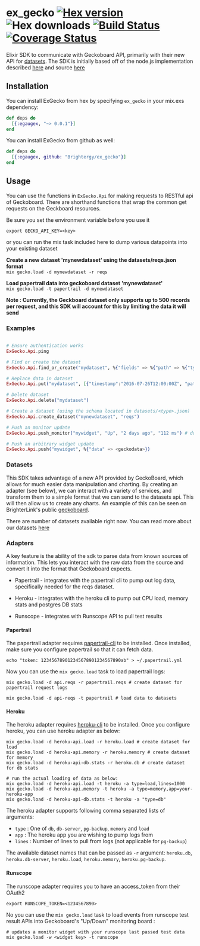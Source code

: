 # ex_gecko [![Hex version](https://img.shields.io/hexpm/v/ex_gecko.svg "Hex version")](https://hex.pm/packages/ex_gecko) ![Hex downloads](https://img.shields.io/hexpm/dt/ex_gecko.svg "Hex downloads") [![Build Status](https://semaphoreci.com/api/v1/brucewang/ex_gecko/branches/master/badge.svg)](https://semaphoreci.com/brucewang/ex_gecko) [![Coverage Status](https://coveralls.io/repos/github/Brightergy/ex_gecko/badge.svg?branch=master)](https://coveralls.io/github/Brightergy/ex_gecko?branch=master)

Elixir SDK to communicate with Geckoboard API, primarily with their new API for [datasets](https://developer-beta.geckoboard.com/).  The SDK is initially based off of the node.js implementation described [here](https://developer-beta.geckoboard.com/nodejs/) and source [here](https://github.com/geckoboard/geckoboard-node)

## Installation

You can install ExGecko from hex by specifying `ex_gecko` in your mix.exs dependency:

```elixir
def deps do
  [{:egaugex, "~> 0.0.1"}]
end
```

You can install ExGecko from github as well:

```elixir
def deps do
  [{:egaugex, github: "Brightergy/ex_gecko"}]
end
```

## Usage

You can use the functions in `ExGecko.Api` for making requests to RESTful api of Geckoboard. There are shorthand functions that wrap the common get requests on the Geckboard resources.

Be sure you set the environment variable before you use it

`export GECKO_API_KEY=<key>`

or you can run the mix task included here to dump various datapoints into your existing dataset

__Create a new dataset 'mynewdataset' using the datasets/reqs.json format__   
`mix gecko.load -d mynewdataset -r reqs`

__Load papertrail data into geckoboard dataset 'mynewdataset'__   
`mix gecko.load -t papertrail -d mynewdataset`

__Note : Currently, the Geckboard dataset only supports up to 500 records per request, and this SDK will account for this by limiting the data it will send__


### Examples
```elixir

# Ensure authentication works
ExGecko.Api.ping

# Find or create the dataset   
ExGecko.Api.find_or_create("mydataset", %{"fields" => %{"path" => %{"type" => "string", "name" => "Request Path"}, "speed" => %{"type" => "number", "name" => "Request Speed"}}})

# Replace data in dataset   
ExGecko.Api.put("mydataset", [{"timestamp":"2016-07-26T12:00:00Z", "path":"/api/mycall", "speed": 511, "number":1}, {"timestamp":"2016-07-26T12:15:00Z", "path":"/api/myslowcall", "speed": 1532, "number":1}])

# Delete dataset   
ExGecko.Api.delete("mydataset")

# Create a dataset (using the schema located in datasets/<type>.json)
ExGecko.Api.create_dataset("mynewdataset", "reqs")

# Push an monitor update
ExGecko.Api.push_monitor("mywidget", "Up", "2 days ago", "112 ms") # down time and response time is optional

# Push an arbitrary widget update
ExGecko.Api.push("mywidget", %{"data" => <geckodata>})

```

### Datasets

This SDK takes advantage of a new API provided by GeckoBoard, which allows for much easier data manipulation and charting. By creating an adapter (see below), we can interact with a variety of services, and transform them to a simple format that we can send to the datasets api. This will then allow us to create any charts.  An example of this can be seen on BrighterLink's public [geckoboard](https://brighterlink.geckoboard.com/loop/777165AF8CFDA675).

There are number of datasets available right now. You can read more about our datasets [here](datasets/README.md)

### Adapters

A key feature is the ability of the sdk to parse data from known sources of information.  This lets you interact with the raw data from the source and convert it into the format that Geckoboard expects.

* Papertrail - integrates with the papertrail cli to pump out log data, specifically needed for the reqs dataset.

* Heroku - integrates with the heroku cli to pump out CPU load, memory stats and postgres DB stats

* Runscope - integrates with Runscope API to pull test results

#### Papertrail

The papertrail adapter requires [papertrail-cli](https://github.com/papertrail/papertrail-cli) to be installed. Once installed, make sure you configure papertrail so that it can fetch data.

```shell
echo "token: 123456789012345678901234567890ab" > ~/.papertrail.yml
```

Now you can use the `mix gecko.load` task to load papertrail logs:

```shell
mix gecko.load -d api.reqs -r papertrail.reqs # create dataset for papertrail request logs

mix gecko.load -d api-reqs -t papertrail # load data to datasets
```

#### Heroku

The heroku adapter requires [heroku-cli](https://github.com/heroku/heroku) to be installed. Once you configure heroku, you can use heroku adapter as below:

```shell
mix gecko.load -d heroku-api.load -r heroku.load # create dataset for load
mix gecko.load -d heroku-api.memory -r heroku.memory # create dataset for memory
mix gecko.load -d heroku-api-db.stats -r heroku.db # create dataset for db stats

# run the actual loading of data as below:
mix gecko.load -d heroku-api.load -t heroku -a type=load,lines=1000
mix gecko.load -d heroku-api.memory -t heroku -a type=memory,app=your-heroku-app
mix gecko.load -d heroku-api-db.stats -t heroku -a "type=db"
```

The heroku adapter supports following comma separated lists of arguments:

* `type` : One of `db`, `db-server`, `pg-backup`, `memory` and `load`
* `app` : The heroku app you are wishing to pump logs from
* `lines` : Number of lines to pull from logs (not applicable for `pg-backup`)

The available dataset names that can be passed as `-r` argument: `heroku.db`, `heroku.db-server`, `heroku.load`, `heroku.memory`, `heroku.pg-backup`.

#### Runscope

The runscope adapter requires you to have an access_token from their OAuth2

```shell
export RUNSCOPE_TOKEN=<1234567890>
```

No you can use the `mix gecko.load` task to load events from runscope test result APIs into Geckoboard's "Up/Down" monitoring board :

```shell
# updates a monitor widget with your runscope last passed test data
mix gecko.load -w <widget key> -t runscope
```
